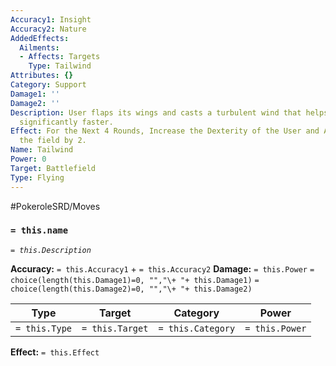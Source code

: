```yaml
---
Accuracy1: Insight
Accuracy2: Nature
AddedEffects:
  Ailments:
  - Affects: Targets
    Type: Tailwind
Attributes: {}
Category: Support
Damage1: ''
Damage2: ''
Description: User flaps its wings and casts a turbulent wind that helps the team move
  significantly faster.
Effect: For the Next 4 Rounds, Increase the Dexterity of the User and All Allies in
  the field by 2.
Name: Tailwind
Power: 0
Target: Battlefield
Type: Flying
---
```


#PokeroleSRD/Moves

### `= this.name` 
*`= this.Description`*

**Accuracy:** `= this.Accuracy1` + `= this.Accuracy2`
**Damage:** `= this.Power` `= choice(length(this.Damage1)=0, "","\+ "+ this.Damage1)` `= choice(length(this.Damage2)=0, "","\+ "+ this.Damage2)`

| Type          | Target          | Category          | Power          |
| ------------- | --------------- | ----------------  | -------------- |
| `= this.Type` | `= this.Target` | `= this.Category` | `= this.Power` | 

**Effect:** `= this.Effect`